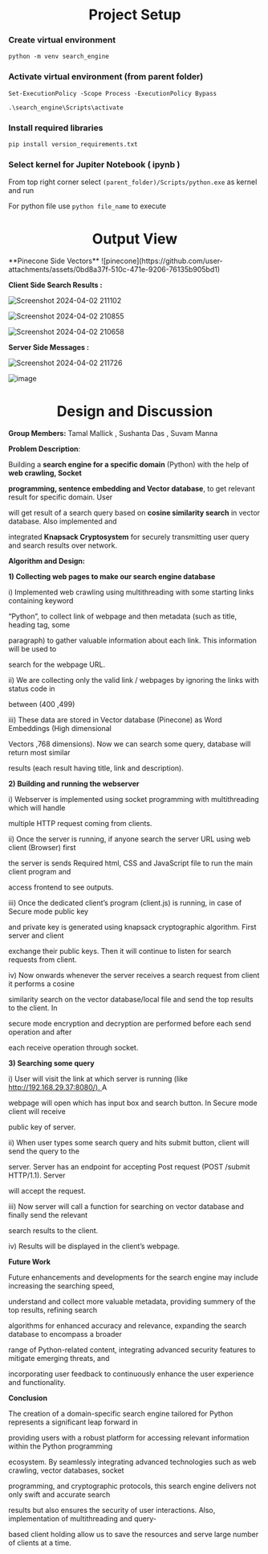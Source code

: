 <h1 align="center">
Project Setup
</h1>

### Create virtual environment

``` python -m venv search_engine ```

### Activate virtual environment (from parent folder)

```Set-ExecutionPolicy -Scope Process -ExecutionPolicy Bypass```

``` .\search_engine\Scripts\activate ```

### Install required libraries

``` pip install version_requirements.txt  ```

### Select kernel for Jupiter Notebook ( ipynb )

From top right corner select ``` (parent_folder)/Scripts/python.exe ``` as kernel and run

For python file use ``` python file_name ``` to execute

<h1 align="center">
Output View
</h1>
**Pinecone Side Vectors** 
![pinecone](https://github.com/user-attachments/assets/0bd8a37f-510c-471e-9206-76135b905bd1)

**Client Side Search Results :**

![Screenshot 2024-04-02 211102](https://github.com/user-attachments/assets/0919f4ca-4dc4-4ca4-9ccb-b65507d44f09)

![Screenshot 2024-04-02 210855](https://github.com/user-attachments/assets/11d6e250-1818-4ec9-aeaf-4e146a0fcb55)

![Screenshot 2024-04-02 210658](https://github.com/user-attachments/assets/4a87cff9-89ff-42fc-887b-ea1a1aee1765)



**Server Side Messages :**

![Screenshot 2024-04-02 211726](https://github.com/user-attachments/assets/d5ee1091-24ac-48b5-9253-3120f3f6305d)

![image](https://github.com/user-attachments/assets/750f1b92-2595-4397-9302-3f9d180d5724)

<h1 align="center">
Design and Discussion
</h1>

**Group Members:** Tamal Mallick , Sushanta Das , Suvam Manna 

**Problem Description**:

Building a **search engine for a specific domain** (Python) with the help of **web crawling, Socket**

**programming, sentence embedding and Vector database**, to get relevant result for specific domain. User

will get result of a search query based on **cosine similarity search** in vector database. Also implemented and

integrated **Knapsack Cryptosystem** for securely transmitting user query and search results over network.

**Algorithm and Design:**

**1) Collecting web pages to make our search engine database**

i) Implemented web crawling using multithreading with some starting links containing keyword

“Python”, to collect link of webpage and then metadata (such as title, heading tag, some

paragraph) to gather valuable information about each link. This information will be used to

search for the webpage URL.

ii) We are collecting only the valid link / webpages by ignoring the links with status code in

between (400 ,499)

iii) These data are stored in Vector database (Pinecone) as Word Embeddings (High dimensional

Vectors ,768 dimensions). Now we can search some query, database will return most similar

results (each result having title, link and description).

**2) Building and running the webserver**

i) Webserver is implemented using socket programming with multithreading which will handle

multiple HTTP request coming from clients.

ii) Once the server is running, if anyone search the server URL using web client (Browser) first

the server is sends Required html, CSS and JavaScript file to run the main client program and

access frontend to see outputs.

iii) Once the dedicated client’s program (client.js) is running, in case of Secure mode public key

and private key is generated using knapsack cryptographic algorithm. First server and client

exchange their public keys. Then it will continue to listen for search requests from client.

iv) Now onwards whenever the server receives a search request from client it performs a cosine

similarity search on the vector database/local file and send the top results to the client. In

secure mode encryption and decryption are performed before each send operation and after

each receive operation through socket.

**3) Searching some query**

i) User will visit the link at which server is running (like <http://192.168.29.37:8080/>[).](http://192.168.29.37:8080/)[ ](http://192.168.29.37:8080/)A

webpage will open which has input box and search button. In Secure mode client will receive

public key of server.



ii) When user types some search query and hits submit button, client will send the query to the

server. Server has an endpoint for accepting Post request (POST /submit HTTP/1.1). Server

will accept the request.

iii) Now server will call a function for searching on vector database and finally send the relevant

search results to the client.

iv) Results will be displayed in the client’s webpage.


**Future Work**

Future enhancements and developments for the search engine may include increasing the searching speed,

understand and collect more valuable metadata, providing summery of the top results, refining search

algorithms for enhanced accuracy and relevance, expanding the search database to encompass a broader

range of Python-related content, integrating advanced security features to mitigate emerging threats, and

incorporating user feedback to continuously enhance the user experience and functionality.

**Conclusion**

The creation of a domain-specific search engine tailored for Python represents a significant leap forward in

providing users with a robust platform for accessing relevant information within the Python programming

ecosystem. By seamlessly integrating advanced technologies such as web crawling, vector databases, socket

programming, and cryptographic protocols, this search engine delivers not only swift and accurate search

results but also ensures the security of user interactions. Also, implementation of multithreading and query-

based client holding allow us to save the resources and serve large number of clients at a time.


